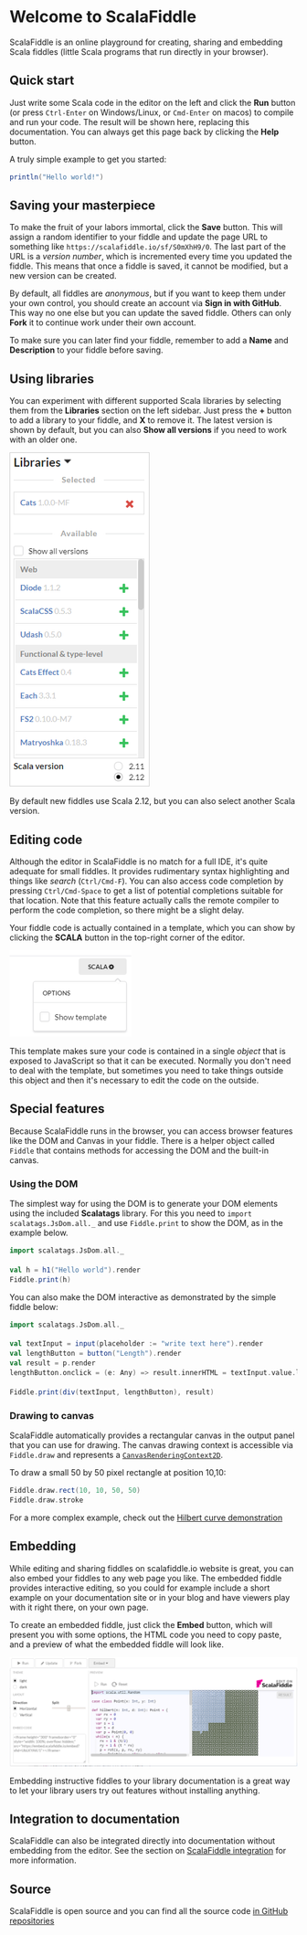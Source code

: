 # Welcome to ScalaFiddle

ScalaFiddle is an online playground for creating, sharing and embedding Scala fiddles (little Scala programs that run
directly in your browser).

## Quick start

Just write some Scala code in the editor on the left and click the **Run** button (or press `Ctrl-Enter` on Windows/Linux, or
`Cmd-Enter` on macos) to compile and run your code. The result will be shown here, replacing this documentation. You can
always get this page back by clicking the **Help** button.

A truly simple example to get you started:

```scala
println("Hello world!")
```

## Saving your masterpiece

To make the fruit of your labors immortal, click the **Save** button. This will assign a random identifier to your fiddle and
update the page URL to something like `https://scalafiddle.io/sf/S0mXhH9/0`. The last part of the URL is a _version number_,
which is incremented every time you updated the fiddle. This means that once a fiddle is saved, it cannot be modified, but a
new version can be created.

By default, all fiddles are _anonymous_, but if you want to keep them under your own control, you should create an account
via **Sign in with GitHub**. This way no one else but you can update the saved fiddle. Others can only **Fork** it to
continue work under their own account.

To make sure you can later find your fiddle, remember to add a **Name** and **Description** to your fiddle before saving.

## Using libraries

You can experiment with different supported Scala libraries by selecting them from the **Libraries** section on the left
sidebar. Just press the **+** button to add a library to your fiddle, and **X** to remove it. The latest version is shown by
default, but you can also **Show all versions** if you need to work with an older one.

![libraries](libraries.png)

By default new fiddles use Scala 2.12, but you can also select another Scala version.

## Editing code

Although the editor in ScalaFiddle is no match for a full IDE, it's quite adequate for small fiddles. It provides rudimentary
syntax highlighting and things like _search_ (`Ctrl/Cmd-F`). You can also access code completion by pressing `Ctrl/Cmd-Space`
to get a list of potential completions suitable for that location. Note that this feature actually calls the remote compiler
to perform the code completion, so there might be a slight delay.

Your fiddle code is actually contained in a template, which you can show by clicking the **SCALA** button in the top-right
corner of the editor.

![showtemplate](showtemplate.png)

This template makes sure your code is contained in a single _object_ that is exposed to JavaScript so that it can be
executed. Normally you don't need to deal with the template, but sometimes you need to take things outside this object and
then it's necessary to edit the code on the outside.

## Special features

Because ScalaFiddle runs in the browser, you can access browser features like the DOM and Canvas in your fiddle. There is a
helper object called `Fiddle` that contains methods for accessing the DOM and the built-in canvas.

### Using the DOM

The simplest way for using the DOM is to generate your DOM elements using the included **Scalatags** library. For this you
need to `import scalatags.JsDom.all._` and use `Fiddle.print` to show the DOM, as in the example below.

```scala
import scalatags.JsDom.all._

val h = h1("Hello world").render
Fiddle.print(h)
```

You can also make the DOM interactive as demonstrated by the simple fiddle below:

```scala
import scalatags.JsDom.all._

val textInput = input(placeholder := "write text here").render
val lengthButton = button("Length").render
val result = p.render
lengthButton.onclick = (e: Any) => result.innerHTML = textInput.value.length.toString

Fiddle.print(div(textInput, lengthButton), result)
```

### Drawing to canvas

ScalaFiddle automatically provides a rectangular canvas in the output panel that you can use for drawing. The canvas drawing
context is accessible via `Fiddle.draw` and represents a
[`CanvasRenderingContext2D`](https://developer.mozilla.org/en/docs/Web/API/CanvasRenderingContext2D).

To draw a small 50 by 50 pixel rectangle at position 10,10:
```scala
Fiddle.draw.rect(10, 10, 50, 50)
Fiddle.draw.stroke
```

For a more complex example, check out the <a href="https://scalafiddle.io/sf/UbLKYAK/6" target="_top">Hilbert curve demonstration</a>

## Embedding

While editing and sharing fiddles on scalafiddle.io website is great, you can also embed your fiddles to any web page you
like. The embedded fiddle provides interactive editing, so you could for example include a short example on your
documentation site or in your blog and have viewers play with it right there, on your own page.

To create an embedded fiddle, just click the **Embed** button, which will present you with some options, the HTML code you
need to copy paste, and a preview of what the embedded fiddle will look like.

![embed](embed.png)

Embedding instructive fiddles to your library documentation is a great way to let your library users try out features without
installing anything.

## Integration to documentation

ScalaFiddle can also be integrated directly into documentation without embedding from the editor. See the section on 
[ScalaFiddle integration](https://github.com/scalafiddle/scalafiddle-core/blob/master/integrations/README.md) for more information.

## Source

ScalaFiddle is open source and you can find all the source code [in GitHub repositories](https://github.com/scalafiddle)